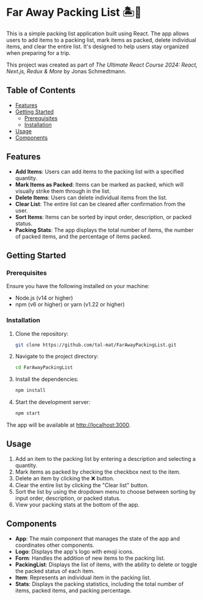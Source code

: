 # Far Away Packing List 🏝️🧳

This is a simple packing list application built using React. The app allows users to add items to a packing list, mark items as packed, delete individual items, and clear the entire list. It's designed to help users stay organized when preparing for a trip.

This project was created as part of *The Ultimate React Course 2024: React, Next.js, Redux & More* by Jonas Schmedtmann.

## Table of Contents
- [Features](#features)
- [Getting Started](#getting-started)
    - [Prerequisites](#prerequisites)
    - [Installation](#installation)
- [Usage](#usage)
- [Components](#components)

## Features

- **Add Items**: Users can add items to the packing list with a specified quantity.
- **Mark Items as Packed**: Items can be marked as packed, which will visually strike them through in the list.
- **Delete Items**: Users can delete individual items from the list.
- **Clear List**: The entire list can be cleared after confirmation from the user.
- **Sort Items**: Items can be sorted by input order, description, or packed status.
- **Packing Stats**: The app displays the total number of items, the number of packed items, and the percentage of items packed.

## Getting Started

### Prerequisites

Ensure you have the following installed on your machine:

- Node.js (v14 or higher)
- npm (v6 or higher) or yarn (v1.22 or higher)

### Installation

1. Clone the repository:

    ```bash
    git clone https://github.com/tal-mat/FarAwayPackingList.git
    ```

2. Navigate to the project directory:

    ```bash
    cd FarAwayPackingList
    ```

3. Install the dependencies:

    ```bash
    npm install
    ```

4. Start the development server:

    ```bash
    npm start
    ```

The app will be available at [http://localhost:3000](http://localhost:3000).

## Usage

1. Add an item to the packing list by entering a description and selecting a quantity.
2. Mark items as packed by checking the checkbox next to the item.
3. Delete an item by clicking the ❌ button.
4. Clear the entire list by clicking the "Clear list" button.
5. Sort the list by using the dropdown menu to choose between sorting by input order, description, or packed status.
6. View your packing stats at the bottom of the app.

## Components

- **App**: The main component that manages the state of the app and coordinates other components.
- **Logo**: Displays the app's logo with emoji icons.
- **Form**: Handles the addition of new items to the packing list.
- **PackingList**: Displays the list of items, with the ability to delete or toggle the packed status of each item.
- **Item**: Represents an individual item in the packing list.
- **Stats**: Displays the packing statistics, including the total number of items, packed items, and packing percentage.
